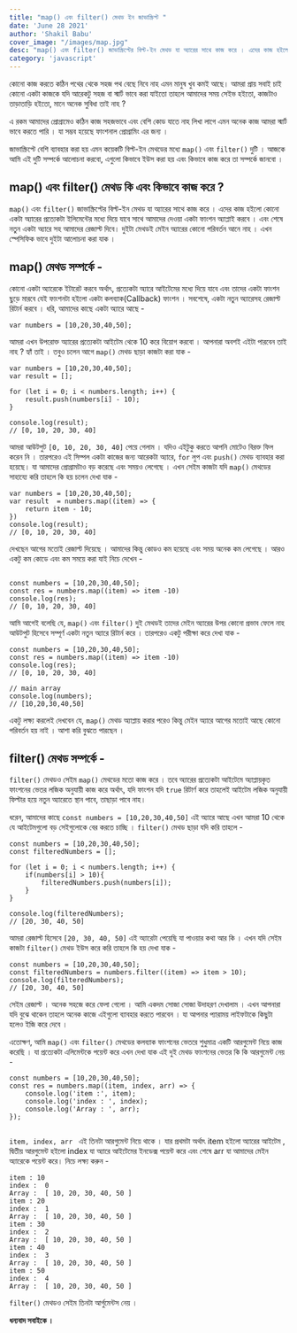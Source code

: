 ```yaml
---
title: "map() এবং filter() মেথড ইন জাভাস্ক্রিপ্ট "
date: 'June 28 2021'
author: 'Shakil Babu'
cover_image: "/images/map.jpg"
desc: "map() এবং filter() জাভাস্ক্রিপ্টের বিল্ট-ইন মেথড যা অ্যারের সাথে কাজ করে । এদের কাজ হইলো কোনো একটা অ্যারের প্রত্যেকটা ইলিমেন্টের মধ্যে দিয়ে যাবে সাথে আমাদের দেওয়া একটা ফাংশন অ্যাপ্লাই করবে । এবং শেষে নতুন একটা অ্যারে সহ আমাদের রেজাল্ট দিবে। দুইটা মেথডই মেইন অ্যারের কোনো পরিবর্তন আনে নাহ । এখন  স্পেসিফিক ভাবে  দুইটা আলোচনা করা যাক ।  "
category: 'javascript'
---
```


কোনো কাজ করতে কঠিন পথের থেকে সহজ পথ বেছে নিবে নাহ এমন মানুষ খুব কমই আছে। আমরা প্রায় সবাই চাই কোনো একটা কাজকে যদি আরেকটু সহজ বা স্মার্ট ভাবে করা যাইতো তাহলে আমাদের সময় সেইভ হইতো, কাজটাও তাড়াতাড়ি হইতো, মানে অনেক সুবিধা তাই নাহ ?

এ রকম আমাদের প্রোগ্রামেও কঠিন কাজ সহজভাবে এবং বেশি কোড যাতে নাহ লিখা লাগে এমন অনেক কাজ আমরা স্মার্ট ভাবে করতে পারি । যা সম্ভব হয়েছে ফাংশনাল প্রোগ্রামিং এর জন্য । 

জাভাস্ক্রিপ্টে বেশি ব্যাবহার করা হয় এমন কয়েকটি বিল্ট-ইন মেথডের মধ্যে ```map()``` এবং ```filter()``` দুটি । আজকে আমি এই দুটি সম্পর্কে আলোচনা করবো, এগুলো কিভাবে ইউস করা হয় এবং কিভাবে কাজ করে তা সম্পর্কে জানবো ।


## map() এবং filter() মেথড কি এবং কিভাবে কাজ করে ?
```map()``` এবং ```filter()``` জাভাস্ক্রিপ্টের বিল্ট-ইন মেথড যা অ্যারের সাথে কাজ করে । এদের কাজ হইলো কোনো একটা অ্যারের প্রত্যেকটা ইলিমেন্টের মধ্যে দিয়ে যাবে সাথে আমাদের দেওয়া একটা ফাংশন অ্যাপ্লাই করবে । এবং শেষে নতুন একটা অ্যারে সহ আমাদের রেজাল্ট দিবে। দুইটা মেথডই মেইন অ্যারের কোনো পরিবর্তন আনে নাহ । এখন  স্পেসিফিক ভাবে  দুইটা আলোচনা করা যাক । 


## map() মেথড সম্পর্কে -
কোনো একটা অ্যারেকে ইটারেট করবে অর্থাৎ, প্রত্যেকটা অ্যারে আইটেমের মধ্যে দিয়ে যাবে এবং তাদের  একটা ফাংশন ছুড়ে মারবে যেই ফাংশনটা হইলো একটা কলব্যাক(Callback) ফাংশন । সবশেষে, একটা নতুন অ্যারেসহ রেজাল্ট রিটার্ন করবে । ধরি, আমাদের কাছে একটা অ্যারে আছে -

```
var numbers = [10,20,30,40,50];
```
আমরা এখন উপরোক্ত অ্যারের প্রত্যেকটা আইটেম থেকে 10 করে বিয়োগ করবো । আপনারা অবশই এইটা পারবেন তাই নাহ ? হ্যাঁ তাই । তবুও চলেন আগে  ```map()``` মেথড ছাড়া কাজটা করা যাক -

```
var numbers = [10,20,30,40,50];
var result = [];

for (let i = 0; i < numbers.length; i++) {
    result.push(numbers[i] - 10);    
}

console.log(result);
// [0, 10, 20, 30, 40]
```
আমরা আউটপুট ``` [0, 10, 20, 30, 40] ```  পেয়ে গেলাম । যদিও এইটুকু করতে আপনি মোটেও বিরক্ত ফিল করেন নি । তারপরেও এই সিম্পল একটা কাজের জন্য আরেকটা অ্যারে, ``` for ``` লুপ এবং  ``` push() ``` মেথড ব্যাবহার করা হয়েছে। যা আমাদের প্রোগ্রামটাও বড় করেছে এবং সময়ও লেগেছে ।
এখন সেইম কাজটা যদি ```map()``` মেথডের সাহায্যে করি তাহলে কি হয় চলেন দেখা যাক -

```
var numbers = [10,20,30,40,50];
var result  = numbers.map((item) => {
    return item - 10;
})
console.log(result);
// [0, 10, 20, 30, 40]
```

দেখছেন আগের মতোই রেজাল্ট দিয়েছে । আমাদের কিন্তু কোডও কম হয়েছে এবং সময় অনেক কম লেগেছে ।  আরও একটু কম কোডে এবং কম সময়ে করা যাই নিচে দেখেন - 

```

const numbers = [10,20,30,40,50];
const res = numbers.map((item) => item -10)
console.log(res);
// [0, 10, 20, 30, 40]
```
আমি আগেই বলেছি যে, ```map()``` এবং ```filter()``` দুই মেথডই তাদের মেইন অ্যারের উপর কোনো প্রভাব ফেলে নাহ আউটপুট হিসেবে সম্পূর্ণ একটা নতুন অ্যারে রিটার্ন করে । তারপরেও একটু পরীক্ষা করে দেখা যাক  - 

```
const numbers = [10,20,30,40,50];
const res = numbers.map((item) => item -10)
console.log(res);
// [0, 10, 20, 30, 40]

// main array
console.log(numbers);
// [10,20,30,40,50]
```
একটু লক্ষ্য করলেই দেখবেন যে, ```map()``` মেথড অ্যাপ্লায় করার পরেও কিন্তু মেইন অ্যারে আগের মতোই আছে কোনো পরিবর্তন হয় নাই । আশা করি বুঝতে পারছেন ।


## filter() মেথড সম্পর্কে -

```filter()```  মেথডও সেইম ```map()``` মেথডের মতো কাজ করে । তবে অ্যারের প্রত্যেকটা আইটেমে অ্যাপ্লায়কৃত ফাংশনের ভেতর লজিক অনুযায়ী  কাজ করে অর্থাৎ, যদি ফাংশন যদি ```true``` রিটার্ণ করে তাহলেই আইটেম লজিক অনুযায়ী ফিল্টার হয়ে নতুন অ্যারেতে স্থান পাবে, তাছাড়া পাবে নাহ।

ধরেন, আমাদের কাছে ```const numbers = [10,20,30,40,50]``` এই অ্যারে আছে এখন আমরা 10 থেকে যে আইটেমগুলো বড় সেইগুলোকে বের করতে চাচ্ছি । ```filter()```  মেথড ছাড়া যদি করি তাহলে - 

```
const numbers = [10,20,30,40,50];
const filteredNumbers = [];

for (let i = 0; i < numbers.length; i++) {
    if(numbers[i] > 10){
        filteredNumbers.push(numbers[i]);
    }
}

console.log(filteredNumbers);
// [20, 30, 40, 50]

```

আমরা রেজাল্ট হিসেবে ```[20, 30, 40, 50]``` এই অ্যারেটা পেয়েছি যা পাওয়ার কথা আর কি । এখন যদি সেইম কাজটা ```filter()``` মেথড ইউস করে করি তাহলে কি হয় দেখা যাক -

```
const numbers = [10,20,30,40,50];
const filteredNumbers = numbers.filter((item) => item > 10);
console.log(filteredNumbers);
// [20, 30, 40, 50]

```
সেইম রেজাল্ট । অনেক সহজে করে ফেলা গেলো ।
আমি একদম সোজা সোজা উদাহরণ দেখালাম । এখন আপনারা যদি বুঝে থাকেন তাহলে অনেক কাজে এইগুলো ব্যাবহার করতে পারবেন । যা আপনার প্যারাময় লাইফটাকে কিছুটা হলেও ইজি করে দেবে ।

এতোক্ষণ, আমি ```map()``` এবং ```filter()``` মেথডের কলব্যাক ফাংশনের ভেতরে শুধুমাত্র একটি আরগুমেন্ট নিয়ে কাজ করেছি । যা প্রত্যেকটা এলিমেন্টকে পয়েন্ট করে এখন দেখা যাক এই দুই মেথড ফাংশনের ভেতর কি কি আরগুমেন্ট নেয় -

```
const numbers = [10,20,30,40,50];
const res = numbers.map((item, index, arr) => {
    console.log('item :', item);
    console.log('index : ', index);
    console.log('Array : ', arr);
});


```
```item, index, arr ``` এই তিনটা আরগুমেন্ট নিয়ে থাকে । যার প্রথমটা অর্থাৎ item হইলো অ্যারের আইটেম , দ্বিতীয় আরগুমেন্ট হইলো index যা অ্যারে আইটেমের ইনডেক্স পয়েন্ট করে এবং শেষে arr যা আমাদের মেইন অ্যারেকে পয়েন্ট করে। 
নিচে লক্ষ্য করুন -
```
item : 10
index :  0
Array :  [ 10, 20, 30, 40, 50 ]
item : 20
index :  1
Array :  [ 10, 20, 30, 40, 50 ]
item : 30
index :  2
Array :  [ 10, 20, 30, 40, 50 ]
item : 40
index :  3
Array :  [ 10, 20, 30, 40, 50 ]
item : 50
index :  4
Array :  [ 10, 20, 30, 40, 50 ]

```
 ```filter()```  মেথডও সেইম তিনটা আর্গুমেন্টস নেয় ।

**ধন্যবাদ সবাইকে ।**



 

